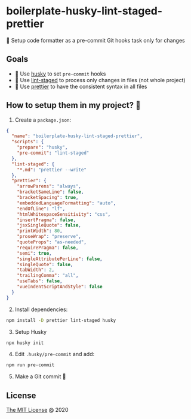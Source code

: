 # boilerplate-husky-lint-staged-prettier

🍴 Setup code formatter as a pre-commit Git hooks task only for changes

## Goals

- 🐶 Use [husky](https://typicode.github.io/husky/) to set `pre-commit` hooks
- 🧱 Use [lint-staged](https://github.com/lint-staged/lint-staged) to process only changes in files (not whole project)
- 🧬 Use [prettier](https://github.com/prettier/prettier) to have the consistent syntax in all files

## How to setup them in my project? 🎉

1. Create a `package.json`:

```json
{
  "name": "boilerplate-husky-lint-staged-prettier",
  "scripts": {
    "prepare": "husky",
    "pre-commit": "lint-staged"
  },
  "lint-staged": {
    "*.md": "prettier --write"
  },
  "prettier": {
    "arrowParens": "always",
    "bracketSameLine": false,
    "bracketSpacing": true,
    "embeddedLanguageFormatting": "auto",
    "endOfLine": "lf",
    "htmlWhitespaceSensitivity": "css",
    "insertPragma": false,
    "jsxSingleQuote": false,
    "printWidth": 80,
    "proseWrap": "preserve",
    "quoteProps": "as-needed",
    "requirePragma": false,
    "semi": true,
    "singleAttributePerLine": false,
    "singleQuote": false,
    "tabWidth": 2,
    "trailingComma": "all",
    "useTabs": false,
    "vueIndentScriptAndStyle": false
  }
}
```

2. Install dependencies:

```bash
npm install -D prettier lint-staged husky
```

3. Setup Husky

```bash
npx husky init
```

4. Edit `.husky/pre-commit` and add:

```bash
npm run pre-commit
```

5. Make a Git commit 🎊

## License

[The MIT License](https://piecioshka.mit-license.org) @ 2020
